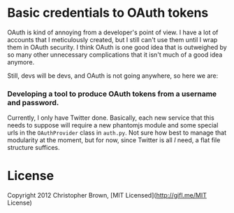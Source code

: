 # Basic credentials to OAuth tokens

OAuth is kind of annoying from a developer's point of view. I have a lot of
accounts that I meticulously created, but I still can't use them until I wrap
them in OAuth security. I think OAuth is one good idea that is outweighed by so
many other unnecessary complications that it isn't much of a good idea anymore.

Still, devs will be devs, and OAuth is not going anywhere, so here we are:

### Developing a tool to produce OAuth tokens from a username and password.

Currently, I only have Twitter done. Basically, each new service that this
needs to suppose will require a new phantomjs module and some special urls
in the `OAuthProvider` class in `auth.py`. Not sure how best to manage that 
modularity at the moment, but for now, since Twitter is all *I* need, a flat
file structure suffices.

# License

Copyright 2012 Christopher Brown, [MIT Licensed](http://gifl.me/MIT License)
